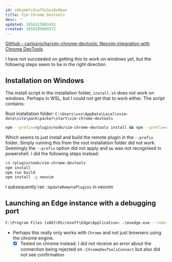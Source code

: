 ```yaml
---
id: s6kym6fv2no7tp1ez8x0ewn
title: Vim Chrome Devtools
desc: ''
updated: 1658115002451
created: 1658109969372
---
```


[GitHub - carlosrocha/vim-chrome-devtools: Neovim integration with Chrome DevTools](https://github.com/carlosrocha/vim-chrome-devtools)


I have not succeeded on getting this to work on windows yet, but the following steps seem to be in the right direction

## Installation on Windows

The install script in the installation folder, `install.sh` does not work on windows. Perhaps in WSL, but I could not get that to work either. The script contains:

Root installation folder: `C:\Users\xxx\AppData\Local\nvim-data\site\pack\packer\start\vim-chrome-devtools`

```bash
npm --prefix=rplugin/node/vim-chrome-devtools install && npm --prefix=rplugin/node/vim-chrome-devtools run build
```

Which seems to just install and build the remote plugin in the `--prefix` folder. Simply running this from the root installation folder did not work. Seemingly the `--prefix` option did not apply and `&&` was not recognised in powershell. I did the following steps instead:

```bash
cd rplugin/node/vim-chrome-devtools
npm install
npm run build
npm install -g neovim
```

I subsequently ran `:UpdateRemotePlugins` in neovim

## Launching an Edge instance with a debugging port

```bash
C:\Program Files (x86)\Microsoft\Edge\Application> .\msedge.exe --remote-debugging-port=9222
```

- Perhaps this really only works with `Chrome` and not just browsers using the chrome engine.
  - [x] Tested on chrome instead. I did not receive an error about the connection being rejected on `:ChromeDevToolsConnect` but also did not see confirmation